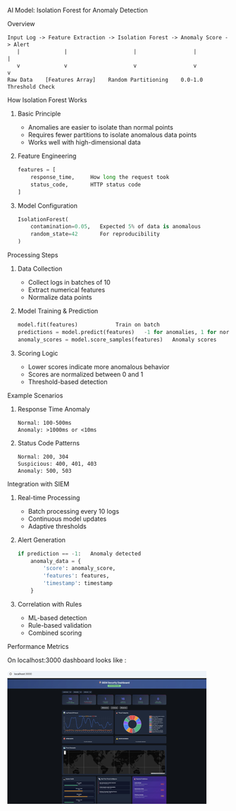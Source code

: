 
 AI Model: Isolation Forest for Anomaly Detection

 Overview

```ascii
Input Log -> Feature Extraction -> Isolation Forest -> Anomaly Score -> Alert
   |              |                     |                  |           |
   v              v                     v                  v           v
Raw Data    [Features Array]    Random Partitioning    0.0-1.0    Threshold Check
```

 How Isolation Forest Works

1. Basic Principle
   - Anomalies are easier to isolate than normal points
   - Requires fewer partitions to isolate anomalous data points
   - Works well with high-dimensional data

2. Feature Engineering
   ```python
   features = [
       response_time,     How long the request took
       status_code,       HTTP status code
   ]
   ```

3. Model Configuration
   ```python
   IsolationForest(
       contamination=0.05,   Expected 5% of data is anomalous
       random_state=42       For reproducibility
   )
   ```

 Processing Steps

1. Data Collection
   - Collect logs in batches of 10
   - Extract numerical features
   - Normalize data points

2. Model Training & Prediction
   ```python
   model.fit(features)            Train on batch
   predictions = model.predict(features)   -1 for anomalies, 1 for normal
   anomaly_scores = model.score_samples(features)   Anomaly scores
   ```

3. Scoring Logic
   - Lower scores indicate more anomalous behavior
   - Scores are normalized between 0 and 1
   - Threshold-based detection

 Example Scenarios

1. Response Time Anomaly
   ```
   Normal: 100-500ms
   Anomaly: >1000ms or <10ms
   ```

2. Status Code Patterns
   ```
   Normal: 200, 304
   Suspicious: 400, 401, 403
   Anomaly: 500, 503
   ```

 Integration with SIEM

1. Real-time Processing
   - Batch processing every 10 logs
   - Continuous model updates
   - Adaptive thresholds

2. Alert Generation
   ```python
   if prediction == -1:   Anomaly detected
       anomaly_data = {
           'score': anomaly_score,
           'features': features,
           'timestamp': timestamp
       }
   ```

3. Correlation with Rules
   - ML-based detection
   - Rule-based validation
   - Combined scoring

 Performance Metrics

On localhost:3000 dashboard looks like :

<img width="452" alt="image" src="https://github.com/Shoyaib-Hossain/AI-Siem/blob/main/Image%2029-05-2025%20at%2014.18.jpeg" />
